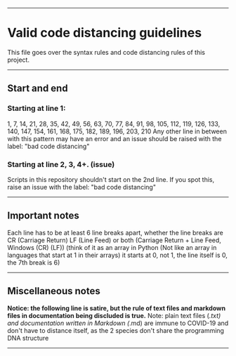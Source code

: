 ***

# Valid code distancing guidelines

This file goes over the syntax rules and code distancing rules of this project.

***

## Start and end

### Starting at line 1:
1, 7, 14, 21, 28, 35, 42, 49, 56, 63, 70, 77, 84, 91, 98, 105, 112, 119, 126, 133, 140, 147, 154, 161, 168, 175, 182, 189, 196, 203, 210
Any other line in between with this pattern may have an error and an issue should be raised with the label: "bad code distancing"

### Starting at line 2, 3, 4+. (issue)
Scripts in this repository shouldn't start on the 2nd line. If you spot this, raise an issue with the label: "bad code distancing"

***

## Important notes

Each line has to be at least 6 line breaks apart, whether the line breaks are CR (Carriage Return) LF (Line Feed) or both (Carriage Return + Line Feed, Windows (CR) (LF)) (think of it as an array in Python (Not like an array in languages that start at 1 in their arrays) it starts at 0, not 1, the line itself is 0, the 7th break is 6)

***

## Miscellaneous notes

**Notice: the following line is satire, but the rule of text files and markdown files in documentation being discluded is true.**
Note: plain text files (*.txt) and documentation written in Markdown (*.md) are immune to COVID-19 and don't have to distance itself, as the 2 species don't share the programming DNA structure

***
